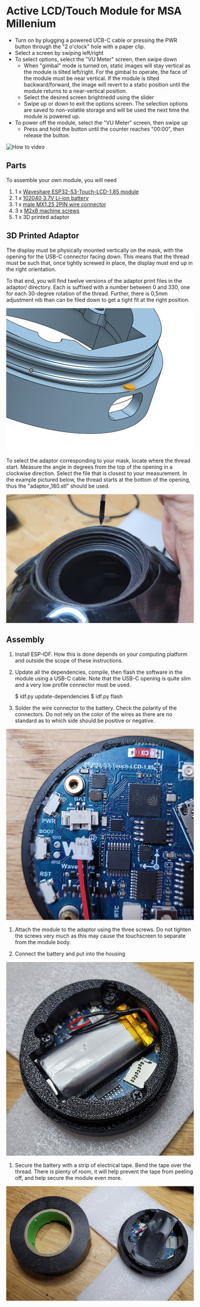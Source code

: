 
# Active LCD/Touch Module for MSA Millenium

* Turn on by plugging a powered UCB-C cable or pressing the PWR button through the "2 o'clock" hole with a paper clip.
* Select a screen by swiping left/right
* To select options, select the "VU Meter" screen, then swipe down
   * When "gimbal" mode is turned on, static images will stay vertical as the module is tilted left/right. For the gimbal to operate, the face of the module must be near vertical. If the module is tilted backward/forward, the image will revert to a static position until the module returns to a near-vertical position.
   * Select the desired screen brightnedd using the slider
   * Swipe up or down to exit the options screen. The selection options are saved to non-volatile storage and will be used the next time the module is powered up.
* To power off the module, select the "VU Meter" screen, then swipe up
   * Press and hold the button until the counter reaches "00:00", then release the button.

![How to video](https://youtube.com/shorts/vYDvSj9ELww)

## Parts

To assemble your own module, you will need

1. 1 x [Waveshare ESP32-S3-Touch-LCD-1.85 module](https://www.waveshare.com/wiki/ESP32-S3-Touch-LCD-1.85)
2. 1 x [102040 3.7V Li-ion battery](https://www.aliexpress.com/item/3256802795997758.html)
3. 1 x [male MX1.25 2PIN wire connector](https://www.aliexpress.us/item/3256807090795780.html)
4. 3 x [M2x8 machine screws](https://www.amazon.com/cSeao-100pcs-Phillips-Machine-Stainless/dp/B0CMCRW6N5)
5. 1 x 3D printed adaptor

## 3D Printed Adaptor

The display must be physically mounted vertically on the mask, with the opening for the USB-C connector facing down.
This means that the thread must be such that, once tightly screwed in place, the display must end up in the
right orientation.

To that end, you will find twelve versions of the adaptor print files in the adaptor/ directory. Each is suffixed with a number between 0 and 330, one for each 30-degree rotation of the thread. Further, there is 0,5mm adjustment nib than can be filed down to get a tight fit at the right position.

![Adjustment Nib](docs/images/nib.png)

To select the adaptor corresponding to your mask, locate where the thread start. Measure the angle in degrees from the top of the opening in a clockwise direction. Select the file that is closest to your measurement. In the example pictured below, the thread starts at the bottom of the opening, thus the "adaptor_180.stl" should be used.

![Location of the Thread Start](docs/images/thread.jpg)

## Assembly

1. Install ESP-IDF. How this is done depends on your computing platform and outside the scope of these instructions.

1. Update all the dependencies, compile, then flash the software in the module using a USB-C cable. Note that the USB-C opening is quite slim and a very low profile connector must be used.

   $ idf.py update-dependencies
   $ idf.py flash

1. Solder the wire connector to the battery. Check the polarity of the connectors. Do not rely on the color of the wires as there are no standard as to which side should be positive or negative.

![Battery](docs/images/battery1.jpg)

1. Attach the module to the adaptor using the three screws. Do not tighten the screws very much as this may cause the touchscreen to separate from the module body.

1. Connect the battery and put into the housing

![Battery](docs/images/battery2.jpg)

1. Secure the battery with a strip of electrical tape. Bend the tape over the thread. There is plenty of room, it will help prevent the tape from peeling off, and help secure the module even more.


![Battery](docs/images/battery3.jpg)